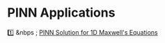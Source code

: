 # PINN Applications

:one: &nbps ; [PINN Solution for 1D Maxwell's Equations](1d_maxwell/README.md)
